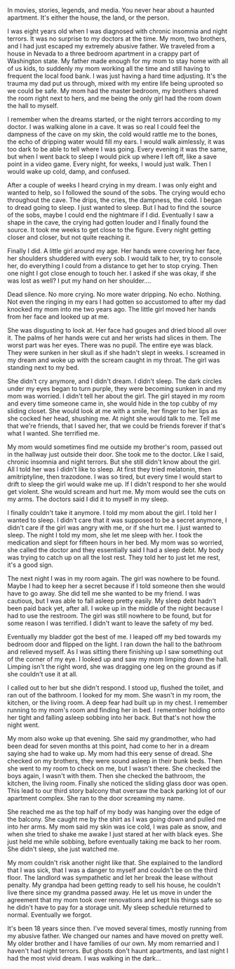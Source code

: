 In movies, stories, legends, and media. You never hear about a haunted apartment. It's either the house, the land, or the person. 

I was eight years old when I was diagnosed with chronic insomnia and night terrors. It was no surprise to my doctors at the time. My mom, two brothers, and I had just escaped my extremely abusive father. We traveled from a house in Nevada to a three bedroom apartment in a crappy part of Washington state. My father made enough for my mom to stay home with all of us kids, to suddenly my mom working all the time and still having to frequent the local food bank. I was just having a hard time adjusting. It's the trauma my dad put us through, mixed with my entire life being uprooted so we could be safe. My mom had the master bedroom, my brothers shared the room right next to hers, and me being the only girl had the room down the hall to myself. 

I remember when the dreams started, or the night terrors according to my doctor. I was walking alone in a cave. It was so real I could feel the dampness of the cave on my skin, the cold would rattle me to the bones, the echo of dripping water would fill my ears. I would walk aimlessly, it was too dark to be able to tell where I was going. Every evening it was the same, but when I went back to sleep I would pick up where I left off, like a save point in a video game. Every night, for weeks, I would just walk. Then I would wake up cold, damp, and confused. 

After a couple of weeks I heard crying in my dream. I was only eight and wanted to help, so I followed the sound of the sobs. The crying would echo throughout the cave. The drips, the cries, the dampness, the cold. I began to dread going to sleep. I just wanted to sleep. But I had to find the source of the sobs, maybe I could end the nightmare if I did. Eventually I saw a shape in the cave, the crying had gotten louder and I finally found the source. It took me weeks to get close to the figure. Every night getting closer and closer, but not quite reaching it. 

Finally I did. A little girl around my age. Her hands were covering her face, her shoulders shuddered with every sob. I would talk to her, try to console her, do everything I could from a distance to get her to stop crying. Then one night I got close enough to touch her. I asked if she was okay, if she was lost as well? I put my hand on her shoulder.... 

Dead silence. No more crying. No more water dripping. No echo. Nothing. Not even the ringing in my ears I had gotten so accustomed to after my dad knocked my mom into me two years ago. The little girl moved her hands from her face and looked up at me. 

She was disgusting to look at. Her face had gouges and dried blood all over it. The palms of her hands were cut and her wrists had slices in them. The worst part was her eyes. There was no pupil. The entire eye was black. They were sunken in her skull as if she hadn't slept in weeks. I screamed in my dream and woke up with the scream caught in my throat. The girl was standing next to my bed. 

She didn't cry anymore, and I didn't dream. I didn't sleep. The dark circles under my eyes began to turn purple, they were becoming sunken in and my mom was worried. I didn't tell her about the girl. The girl stayed in my room and every time someone came in, she would hide in the top cubby of my sliding closet. She would look at me with a smile, her finger to her lips as she cocked her head, shushing me. At night she would talk to me. Tell me that we're friends, that I saved her, that we could be friends forever if that's what I wanted. She terrified me. 

My mom would sometimes find me outside my brother's room, passed out in the hallway just outside their door. She took me to the doctor. Like I said, chronic insomnia and night terrors. But she still didn't know about the girl. All I told her was I didn't like to sleep. At first they tried melatonin, then amitriptyline, then trazodone. I was so tired, but every time I would start to drift to sleep the girl would wake me up. If I didn't respond to her she would get violent. She would scream and hurt me. My mom would see the cuts on my arms. The doctors said I did it to myself in my sleep. 

I finally couldn't take it anymore. I told my mom about the girl. I told her I wanted to sleep. I didn't care that it was supposed to be a secret anymore, I didn't care if the girl was angry with me, or if she hurt me. I just wanted to sleep. The night I told my mom, she let me sleep with her. I took the medication and slept for fifteen hours in her bed. My mom was so worried, she called the doctor and they essentially said I had a sleep debt. My body was trying to catch up on all the lost rest. They told her to just let me rest, it's a good sign. 

The next night I was in my room again. The girl was nowhere to be found. Maybe I had to keep her a secret because if I told someone then she would have to go away. She did tell me she wanted to be my friend. I was cautious, but I was able to fall asleep pretty easily. My sleep debt hadn't been paid back yet, after all. I woke up in the middle of the night because I had to use the restroom. The girl was still nowhere to be found, but for some reason I was terrified. I didn't want to leave the safety of my bed. 

Eventually my bladder got the best of me. I leaped off my bed towards my bedroom door and flipped on the light. I ran down the hall to the bathroom and relieved myself. As I was sitting there finishing up I saw something out of the corner of my eye. I looked up and saw my mom limping down the hall. Limping isn't the right word, she was dragging one leg on the ground as if she couldn't use it at all. 

I called out to her but she didn't respond. I stood up, flushed the toilet, and ran out of the bathroom. I looked for my mom. She wasn't in my room, the kitchen, or the living room. A deep fear had built up in my chest. I remember running to my mom's room and finding her in bed. I remember holding onto her tight and falling asleep sobbing into her back. But that's not how the night went. 

My mom also woke up that evening. She said my grandmother, who had been dead for seven months at this point, had come to her in a dream saying she had to wake up. My mom had this eery sense of dread. She checked on my brothers, they were sound asleep in their bunk beds. Then she went to my room to check on me, but I wasn't there. She checked the boys again, I wasn't with them. Then she checked the bathroom, the kitchen, the living room. Finally she noticed the sliding glass door was open. This lead to our third story balcony that oversaw the back parking lot of our apartment complex. She ran to the door screaming my name. 

She reached me as the top half of my body was hanging over the edge of the balcony. She caught me by the shirt as I was going down and pulled me into her arms. My mom said my skin was ice cold, I was pale as snow, and when she tried to shake me awake I just stared at her with black eyes. She just held me while sobbing, before eventually taking me back to her room. She didn't sleep, she just watched me. 

My mom couldn't risk another night like that. She explained to the landlord that I was sick, that I was a danger to myself and couldn't be on the third floor. The landlord was sympathetic and let her break the lease without penalty. My grandpa had been getting ready to sell his house, he couldn't live there since my grandma passed away. He let us move in under the agreement that my mom took over renovations and kept his things safe so he didn't have to pay for a storage unit. My sleep schedule returned to normal. Eventually we forgot. 

It's been 18 years since then. I've moved several times, mostly running from my abusive father. We changed our names and have moved on pretty well. My older brother and I have families of our own. My mom remarried and I haven't had night terrors. But ghosts don't haunt apartments, and last night I had the most vivid dream. I was walking in the dark...